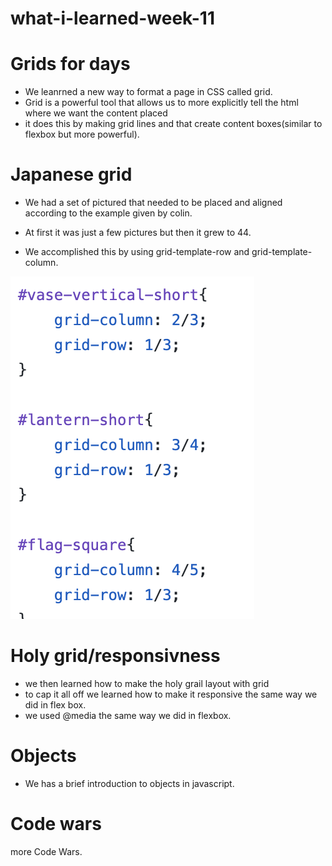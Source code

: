 # what-i-learned-week-11

# Grids for days

* We leanrned a new way to format a page in CSS called grid.
* Grid is a powerful tool that allows us to more explicitly tell the html where we want the content placed 
* it does this by making grid lines and that create content boxes(similar to flexbox but more powerful).

# Japanese grid

* We had a set of pictured that needed to be placed and aligned according to the example given by colin.

* At first it was just  a few pictures but then it grew to 44.

* We accomplished this by using grid-template-row and grid-template-column. 

![code-example](Screen&#32;Shot&#32;2019-11-18&#32;at&#32;9.02.51&#32;AM.png)

# Holy grid/responsivness

* we then learned how to make the holy grail layout with grid 
* to cap it all off we learned how to make it responsive the same way we did in flex box. 
* we used @media the same way we did in flexbox.

# Objects 

* We has a brief introduction to objects in javascript.

# Code wars

more Code Wars.